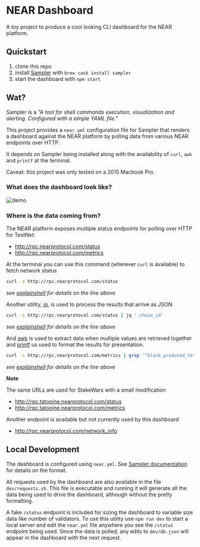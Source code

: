 # NEAR Dashboard

A toy project to produce a cool looking CLI dashboard for the NEAR platform.

## Quickstart

1. clone this repo
2. install [Sampler](https://sampler.dev/#installation) with `brew cask install sampler`
3. start the dashboard with `npm start`

## Wat?

Sampler is a *"A tool for shell commands execution, visualization and alerting. Configured with a simple YAML file."*

This project provides a `near.yml` configuration file for Sampler that renders a dashboard against the NEAR platform by polling data from various NEAR endpoints over HTTP.

It depends on Sampler being installed along with the availability of `curl`, `awk` and `printf` at the terminal.

Caveat: this project was only tested on a 2015 Macbook Pro.

### What does the dashboard look like?

![demo](https://user-images.githubusercontent.com/24913/70863197-8ce9c300-1f56-11ea-9655-dc10427eb455.gif)

### Where is the data coming from?

The NEAR platform exposes multiple status endpoints for polling over HTTP for TestNet:

- http://rpc.nearprotocol.com/status
- http://rpc.nearprotocol.com/metrics

At the terminal you can use this command (wherever `curl` is available) to fetch network status

```sh
curl -s http://rpc.nearprotocol.com/status
```
*see [explainshell](https://explainshell.com/explain?cmd=curl+-s+http%3A%2F%2Frpc.nearprotocol.com%2Fstatus) for details on the line above*


Another utility, [jq](https://stedolan.github.io/jq/), is used to process the results that arrive as JSON

```sh
curl -s http://rpc.nearprotocol.com/status | jq '.chain_id'
```
*see [explainshell](https://explainshell.com/explain?cmd=curl+-s+http%3A%2F%2Frpc.nearprotocol.com%2Fstatus+%7C+jq+%27.chain_id%27) for details on the line above*


And [awk](https://linuxconfig.org/learning-linux-commands-awk) is used to extract data when multiple values are retrieved together and [printf](https://linuxconfig.org/bash-printf-syntax-basics-with-examples) us used to format the results for presentation.

```sh
curl -s http://rpc.nearprotocol.com/metrics | grep '^block_produced_total' | awk -F ' ' '{ printf(" %d", $2) }'
```
*see [explainshell](https://explainshell.com/explain?cmd=curl+-s+http%3A%2F%2Frpc.nearprotocol.com%2Fmetrics+%7C+grep+%27%5Eblock_produced_total%27+%7C+awk+-F+%27+%27+%27%7B+printf%28%22+%25d%22%2C+%242%29+%7D%27) for details on the line above*


**Note**

The same URLs are used for StakeWars with a small modification
- http://rpc.tatooine.nearprotocol.com/status
- http://rpc.tatooine.nearprotocol.com/metrics

Another endpoint is available but not currently used by this dashboard
- http://rpc.nearprotocol.com/network_info


## Local Development

The dashboard is configured using `near.yml`.  See [Sampler documentation](https://github.com/sqshq/sampler) for details on the format.

All requests used by the dashboard are also available in the file `dev/requests.sh`.  This file is executable and running it will generate all the data being used to drive the dashboard, although without the pretty formatting.

A fake `/status` endpoint is included for sizing the dashboard to variable size data like number of validators.  To use this utility use `npm run dev` to start a local server and edit the `near.yml` file anywhere you see the `/status` endpoint being used.  Since the data is polled, any edits to `dev/db.json` will appear in the dashboard with the next request.
